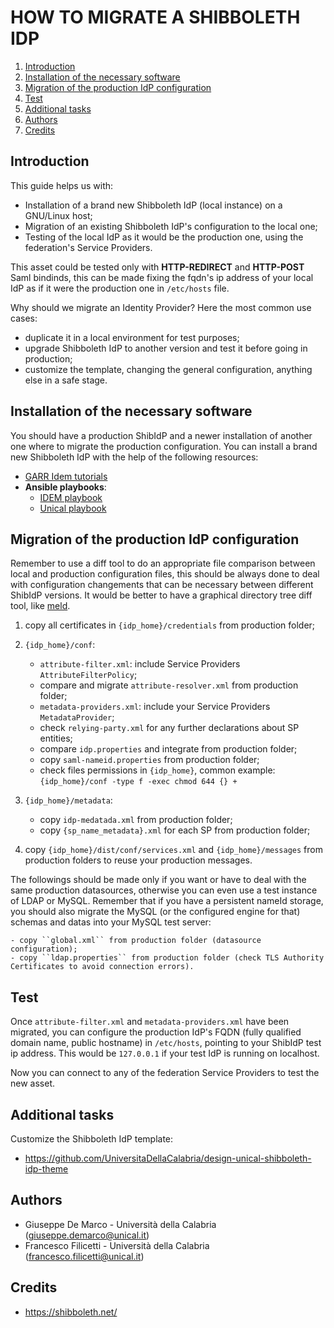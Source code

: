 # HOW TO MIGRATE A SHIBBOLETH IDP

1. [Introduction](#introduction)
2. [Installation of the necessary software](#installation-of-the-necessary-software)
3. [Migration of the production IdP configuration](#migration-of-the-production-idp-configuration)
4. [Test](#test)
5. [Additional tasks](#additional-tasks)
6. [Authors](#authors)
7. [Credits](#credits)

## Introduction

This guide helps us with:

- Installation of a brand new Shibboleth IdP (local instance) on a GNU/Linux host;
- Migration of an existing Shibboleth IdP's configuration to the local one;
- Testing of the local IdP as it would be the production one, using the federation's Service Providers. 

This asset could be tested only with **HTTP-REDIRECT** and **HTTP-POST** Saml bindinds, this can be made fixing the fqdn's ip address of your local IdP as if it were the production one in ``/etc/hosts`` file.

Why should we migrate an Identity Provider? Here the most common use cases:

- duplicate it in a local environment for test purposes;
- upgrade Shibboleth IdP to another version and test it before going in production;
- customize the template, changing the general configuration, anything else in a safe stage.

## Installation of the necessary software

You should have a production ShibIdP and a newer installation of another one where to migrate the production configuration.
You can install a brand new Shibboleth IdP with the help of the following resources:
- [GARR Idem tutorials](https://github.com/ConsortiumGARR/idem-tutorials)
- **Ansible playbooks**:
    - [IDEM playbook](https://github.com/ConsortiumGARR/ansible-shibboleth)
    - [Unical playbook](https://github.com/peppelinux/Ansible-Shibboleth-IDP-SP-Debian)

## Migration of the production IdP configuration

Remember to use a diff tool to do an appropriate file comparison between local and production configuration files, this should be always done to deal with configuration changements that can be necessary between different ShibIdP versions. It would be better to have a graphical directory tree diff tool, like [meld](http://meldmerge.org/).

1. copy all certificates in ``{idp_home}/credentials`` from production folder;

2. ``{idp_home}/conf``:
    - ``attribute-filter.xml``: include Service Providers ``AttributeFilterPolicy``;
    - compare and migrate ``attribute-resolver.xml`` from production folder;
    - ``metadata-providers.xml``: include your Service Providers ``MetadataProvider``;
    - check ``relying-party.xml`` for any further declarations about SP entities;
    - compare ``idp.properties`` and integrate from production folder;
    - copy ``saml-nameid.properties`` from production folder;
    - check files permissions in ``{idp_home}``, common example: ``{idp_home}/conf -type f -exec chmod 644 {} +``

3. ``{idp_home}/metadata``:
    - copy ``idp-medatada.xml`` from production folder;
    - copy ``{sp_name_metadata}.xml`` for each SP from production folder;
    
4. copy ``{idp_home}/dist/conf/services.xml`` and ``{idp_home}/messages`` from production folders to reuse your production messages.

The followings should be made only if you want or have to deal with the same production datasources, otherwise you can even use a test instance of LDAP or MySQL. Remember that if you have a persistent nameId storage, you should also migrate the MySQL (or the configured engine for that) schemas and datas into your MySQL test server:

    - copy ``global.xml`` from production folder (datasource configuration);
    - copy ``ldap.properties`` from production folder (check TLS Authority Certificates to avoid connection errors).


## Test

Once ``attribute-filter.xml`` and ``metadata-providers.xml`` have been migrated, you can configure the production IdP's FQDN (fully qualified domain name, public hostname) in `/etc/hosts`, pointing to your ShibIdP test ip address. This would be `127.0.0.1` if your test IdP is running on localhost.

Now you can connect to any of the federation Service Providers to test the new asset.

## Additional tasks

Customize the Shibboleth IdP template:
- https://github.com/UniversitaDellaCalabria/design-unical-shibboleth-idp-theme

## Authors

 * Giuseppe De Marco - Università della Calabria (giuseppe.demarco@unical.it)
 * Francesco Filicetti - Università della Calabria (francesco.filicetti@unical.it)

## Credits

* https://shibboleth.net/

